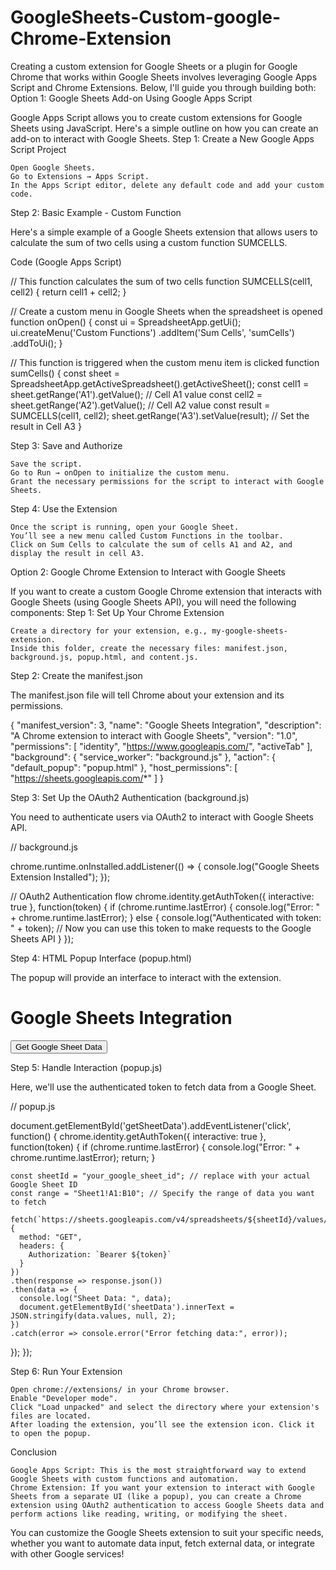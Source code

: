 # GoogleSheets-Custom-google-Chrome-Extension
Creating a custom extension for Google Sheets or a plugin for Google Chrome that works within Google Sheets involves leveraging Google Apps Script and Chrome Extensions. Below, I'll guide you through building both:
Option 1: Google Sheets Add-on Using Google Apps Script

Google Apps Script allows you to create custom extensions for Google Sheets using JavaScript. Here's a simple outline on how you can create an add-on to interact with Google Sheets.
Step 1: Create a New Google Apps Script Project

    Open Google Sheets.
    Go to Extensions → Apps Script.
    In the Apps Script editor, delete any default code and add your custom code.

Step 2: Basic Example - Custom Function

Here's a simple example of a Google Sheets extension that allows users to calculate the sum of two cells using a custom function SUMCELLS.

Code (Google Apps Script)

// This function calculates the sum of two cells
function SUMCELLS(cell1, cell2) {
  return cell1 + cell2;
}

// Create a custom menu in Google Sheets when the spreadsheet is opened
function onOpen() {
  const ui = SpreadsheetApp.getUi();
  ui.createMenu('Custom Functions')
    .addItem('Sum Cells', 'sumCells')
    .addToUi();
}

// This function is triggered when the custom menu item is clicked
function sumCells() {
  const sheet = SpreadsheetApp.getActiveSpreadsheet().getActiveSheet();
  const cell1 = sheet.getRange('A1').getValue();  // Cell A1 value
  const cell2 = sheet.getRange('A2').getValue();  // Cell A2 value
  const result = SUMCELLS(cell1, cell2);
  sheet.getRange('A3').setValue(result);  // Set the result in Cell A3
}

Step 3: Save and Authorize

    Save the script.
    Go to Run → onOpen to initialize the custom menu.
    Grant the necessary permissions for the script to interact with Google Sheets.

Step 4: Use the Extension

    Once the script is running, open your Google Sheet.
    You’ll see a new menu called Custom Functions in the toolbar.
    Click on Sum Cells to calculate the sum of cells A1 and A2, and display the result in cell A3.

Option 2: Google Chrome Extension to Interact with Google Sheets

If you want to create a custom Google Chrome extension that interacts with Google Sheets (using Google Sheets API), you will need the following components:
Step 1: Set Up Your Chrome Extension

    Create a directory for your extension, e.g., my-google-sheets-extension.
    Inside this folder, create the necessary files: manifest.json, background.js, popup.html, and content.js.

Step 2: Create the manifest.json

The manifest.json file will tell Chrome about your extension and its permissions.

{
  "manifest_version": 3,
  "name": "Google Sheets Integration",
  "description": "A Chrome extension to interact with Google Sheets",
  "version": "1.0",
  "permissions": [
    "identity",
    "https://www.googleapis.com/",
    "activeTab"
  ],
  "background": {
    "service_worker": "background.js"
  },
  "action": {
    "default_popup": "popup.html"
  },
  "host_permissions": [
    "https://sheets.googleapis.com/*"
  ]
}

Step 3: Set Up the OAuth2 Authentication (background.js)

You need to authenticate users via OAuth2 to interact with Google Sheets API.

// background.js

chrome.runtime.onInstalled.addListener(() => {
  console.log("Google Sheets Extension Installed");
});

// OAuth2 Authentication flow
chrome.identity.getAuthToken({ interactive: true }, function(token) {
  if (chrome.runtime.lastError) {
    console.log("Error: " + chrome.runtime.lastError);
  } else {
    console.log("Authenticated with token: " + token);
    // Now you can use this token to make requests to the Google Sheets API
  }
});

Step 4: HTML Popup Interface (popup.html)

The popup will provide an interface to interact with the extension.

<!DOCTYPE html>
<html>
  <head>
    <title>Google Sheets Extension</title>
  </head>
  <body>
    <h1>Google Sheets Integration</h1>
    <button id="getSheetData">Get Google Sheet Data</button>
    <div id="sheetData"></div>
    <script src="popup.js"></script>
  </body>
</html>

Step 5: Handle Interaction (popup.js)

Here, we'll use the authenticated token to fetch data from a Google Sheet.

// popup.js

document.getElementById('getSheetData').addEventListener('click', function() {
  chrome.identity.getAuthToken({ interactive: true }, function(token) {
    if (chrome.runtime.lastError) {
      console.log("Error: " + chrome.runtime.lastError);
      return;
    }

    const sheetId = "your_google_sheet_id"; // replace with your actual Google Sheet ID
    const range = "Sheet1!A1:B10"; // Specify the range of data you want to fetch

    fetch(`https://sheets.googleapis.com/v4/spreadsheets/${sheetId}/values/${range}`, {
      method: "GET",
      headers: {
        Authorization: `Bearer ${token}`
      }
    })
    .then(response => response.json())
    .then(data => {
      console.log("Sheet Data: ", data);
      document.getElementById('sheetData').innerText = JSON.stringify(data.values, null, 2);
    })
    .catch(error => console.error("Error fetching data:", error));
  });
});

Step 6: Run Your Extension

    Open chrome://extensions/ in your Chrome browser.
    Enable "Developer mode".
    Click "Load unpacked" and select the directory where your extension's files are located.
    After loading the extension, you’ll see the extension icon. Click it to open the popup.

Conclusion

    Google Apps Script: This is the most straightforward way to extend Google Sheets with custom functions and automation.
    Chrome Extension: If you want your extension to interact with Google Sheets from a separate UI (like a popup), you can create a Chrome extension using OAuth2 authentication to access Google Sheets data and perform actions like reading, writing, or modifying the sheet.

You can customize the Google Sheets extension to suit your specific needs, whether you want to automate data input, fetch external data, or integrate with other Google services!
